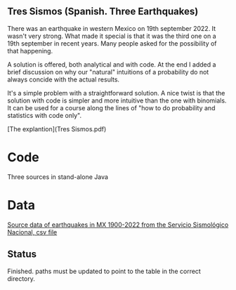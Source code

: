 ## Tres Sismos (Spanish. Three Earthquakes)

There was an earthquake in western Mexico on 19th september 2022. It wasn't very strong. What made it
special is that it was the third one on a 19th september in recent years. Many people asked for
the possibility of that happening.

A solution is offered, both analytical and with code. At the end I added a brief discussion on
why our "natural" intuitions of a probability do not always concide with the actual results.

It's a simple problem with a straightforward solution. A nice twist is that the solution with
code is simpler and more intuitive than the one with binomials. It can be used for a course
along the lines of "how to do probability and statistics with code only".

[The explantion](Tres Sismos.pdf)


# Code

Three sources in stand-alone Java


# Data

[Source data of earthquakes in MX 1900-2022 from the Servicio Sismológico Nacional, csv file](SSNMX_catalogo_19000101_20220922)


## Status

Finished. paths must be updated to point to the table in the correct directory.


